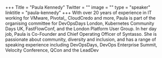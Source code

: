 +++
Title = "Paula Kennedy"
Twitter = ""
image = ""
type = "speaker"
linktitle = "paula-kennedy"
+++
With over 20 years of experience in IT working for VMware, Pivotal,, CloudCredo and more, Paula is part of the organising committee for DevOpsDays London, Kubernetes Community Days UK, FastFlowConf, and the London Platform User Group. In her day job, Paula is Co-Founder and Chief Operating Officer of Syntasso. She is passionate about community, diversity and inclusion, and has a range of speaking experience including DevOpsDays, DevOps Enterprise Summit, Velocity Conference, QCon and the LeadDev
